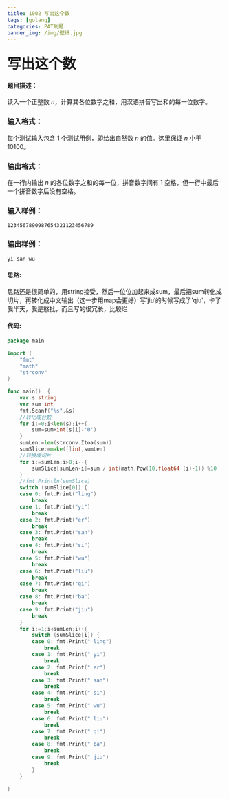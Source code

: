 ```yaml
---
title: 1002 写出这个数
tags: [golang]
categories: PAT刷题
banner_img: /img/壁纸.jpg
---
```


### <font size=6px>写出这个数</font>

#### 题目描述：

读入一个正整数 *n*，计算其各位数字之和，用汉语拼音写出和的每一位数字。

### 输入格式：

每个测试输入包含 1 个测试用例，即给出自然数 *n* 的值。这里保证 *n* 小于 10100。

### 输出格式：

在一行内输出 *n* 的各位数字之和的每一位，拼音数字间有 1 空格，但一行中最后一个拼音数字后没有空格。

### 输入样例：

```in
1234567890987654321123456789
```

### 输出样例：

```out
yi san wu
```

#### 思路:

思路还是很简单的，用string接受，然后一位位加起来成sum，最后把sum转化成切片，再转化成中文输出（这一步用map会更好）写’jiu‘的时候写成了’qiu‘，卡了我半天，我是憨批，而且写的很冗长，比较烂

#### 代码:

```go
package main

import (
    "fmt"
    "math"
    "strconv"
)

func main()  {
    var s string
    var sum int
    fmt.Scanf("%s",&s)
    //转化成合数
    for i:=0;i<len(s);i++{
        sum=sum+int(s[i]-'0')
    }
    sumLen:=len(strconv.Itoa(sum))
    sumSlice:=make([]int,sumLen)
    //转换成切片
    for i:=sumLen;i>0;i--{
        sumSlice[sumLen-i]=sum / int(math.Pow(10,float64 (i)-1)) %10
    }
    //fmt.Println(sumSlice)
    switch (sumSlice[0]) {
    case 0: fmt.Print("ling")
        break
    case 1: fmt.Print("yi")
        break
    case 2: fmt.Print("er")
        break
    case 3: fmt.Print("san")
        break
    case 4: fmt.Print("si")
        break
    case 5: fmt.Print("wu")
        break
    case 6: fmt.Print("liu")
        break
    case 7: fmt.Print("qi")
        break
    case 8: fmt.Print("ba")
        break
    case 9: fmt.Print("jiu")
        break
    }
    for i:=1;i<sumLen;i++{
        switch (sumSlice[i]) {
        case 0: fmt.Print(" ling")
            break
        case 1: fmt.Print(" yi")
            break
        case 2: fmt.Print(" er")
            break
        case 3: fmt.Print(" san")
            break
        case 4: fmt.Print(" si")
            break
        case 5: fmt.Print(" wu")
            break
        case 6: fmt.Print(" liu")
            break
        case 7: fmt.Print(" qi")
            break
        case 8: fmt.Print(" ba")
            break
        case 9: fmt.Print(" jiu")
            break
        }
    }

}

```

